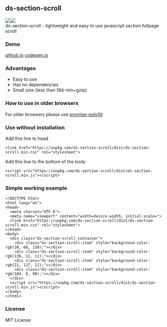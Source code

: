 ## ds-section-scroll
<img src="https://badgen.net/npm/v/ds-section-scroll"/><img src="https://badgen.net/npm/dw/ds-section-scroll"/></br>
ds-section-scroll - lightweight and easy to use javascript section fullpage scroll

### Demo
<a href="https://shkredovdmitriy.github.io/ds-section-scroll/" target="_blank">github.io</a> <a href="https://codepen.io/shkredovdmitriy/pen/NWRaRwq" target="_blank">codepen.io</a> 

### Advantages
- Easy to use
- Has no dependencies </br>
- Small size (less than 5kb min+gzip)

### How to use in older browsers
For older browsers please use <a href="https://www.npmjs.com/package/promise-polyfill" target="_blank">promise-polyfill</a>

### Use without installation
Add this line to head
```
<link href="https://unpkg.com/ds-section-scroll/dist/ds-section-scroll.min.css" rel="stylesheet">
```
Add this line to the bottom of the body
```
<script src="https://unpkg.com/ds-section-scroll/dist/ds-section-scroll.min.js"></script>
```

### Simple working example
```
<!DOCTYPE html>
<html lang="en">
<head>
  <meta charset="UTF-8">
  <meta name="viewport" content="width=device-width, initial-scale=">
  <link href="https://unpkg.com/ds-section-scroll/dist/ds-section-scroll.min.css" rel="stylesheet">
</head>
<body>
  <div class="ds-section-scroll-container">
    <div class="ds-section-scroll-item" style="background-color: rgb(38, 68, 138);"></div>
    <div class="ds-section-scroll-item" style="background-color: rgb(136, 11, 11);"></div>
    <div class="ds-section-scroll-item" style="background-color: rgb(11, 117, 11);"></div>
    <div class="ds-section-scroll-item" style="background-color: rgb(104, 8, 90);"></div>
  </div>  
  <script src="https://unpkg.com/ds-section-scroll/dist/ds-section-scroll.min.js"></script>
</body>
</html>
```

### License
MIT License